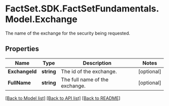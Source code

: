 # FactSet.SDK.FactSetFundamentals.Model.Exchange
The name of the exchange for the security being requested.

## Properties

Name | Type | Description | Notes
------------ | ------------- | ------------- | -------------
**ExchangeId** | **string** | The id of the exchange. | [optional] 
**FullName** | **string** | The full name of the exchange. | [optional] 

[[Back to Model list]](../README.md#documentation-for-models) [[Back to API list]](../README.md#documentation-for-api-endpoints) [[Back to README]](../README.md)

